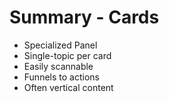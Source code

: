 # Summary - Cards

- Specialized Panel
- Single-topic per card
- Easily scannable
- Funnels to actions
- Often vertical content
